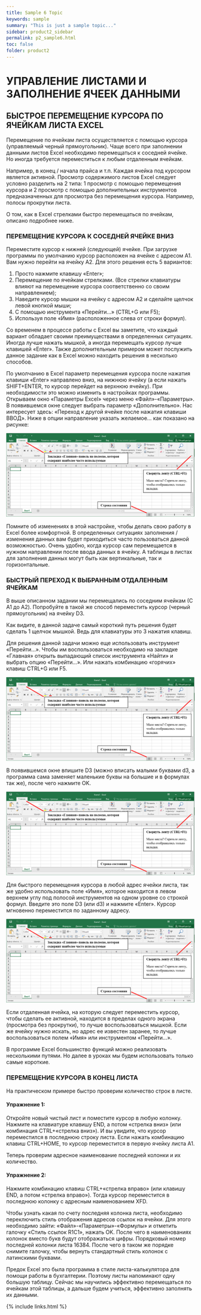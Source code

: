 ```yaml
---
title: Sample 6 Topic
keywords: sample
summary: "This is just a sample topic..."
sidebar: product2_sidebar
permalink: p2_sample6.html
toc: false
folder: product2
---
```


# УПРАВЛЕНИЕ ЛИСТАМИ И ЗАПОЛНЕНИЕ ЯЧЕЕК ДАННЫМИ

## БЫСТРОЕ ПЕРЕМЕЩЕНИЕ КУРСОРА ПО ЯЧЕЙКАМ ЛИСТА EXCEL

Перемещение по ячейкам листа осуществляется с помощью курсора (управляемый черный прямоугольник). Чаще всего при заполнении данными листов Excel необходимо перемещаться к соседней ячейке. Но иногда требуется переместиться к любым отдаленным ячейкам.

Например, в конец / начала прайса и т.п. Каждая ячейка под курсором является активной. Просмотр содержимого листов Excel следует условно разделить на 2 типа: 1 просмотр с помощью перемещения курсора и 2 просмотр с помощью дополнительных инструментов предназначенных для просмотра без перемещения курсора. Например, полосы прокрутки листа.

О том, как в Excel стрелками быстро перемещаться по ячейкам, описано подробнее ниже.

### ПЕРЕМЕЩЕНИЕ КУРСОРА К СОСЕДНЕЙ ЯЧЕЙКЕ ВНИЗ

Переместите курсор к нижней (следующей) ячейке. При загрузке программы по умолчанию курсор расположен на ячейке с адресом A1. Вам нужно перейти на ячейку A2. Для этого решения есть 5 вариантов:

1. Просто нажмите клавишу «Enter»;
2. Перемещение по ячейкам стрелками. (Все стрелки клавиатуры влияют на перемещение курсора соответственно со своим направлением);
3. Наведите курсор мышки на ячейку с адресом A2 и сделайте щелчок левой кнопкой мыши;
4. С помощью инструмента «Перейти…» (CTRL+G или F5);
5. Используя поле «Имя» (расположенное слева от строки формул).

Со временем в процессе работы с Excel вы заметите, что каждый вариант обладает своими преимуществами в определенных ситуациях. Иногда лучше нажать мышкой, а иногда перемещать курсор лучше клавишей «Enter». Также дополнительным примером может послужить данное задание как в Excel можно находить решения в несколько способов.

По умолчанию в Excel параметр перемещения курсора после нажатия клавиши «Enter» направлено вниз, на нижнюю ячейку (а если нажать SHIFT+ENTER, то курсор перейдет на верхнюю ячейку). При необходимости это можно изменить в настройках программы. Открываем окно «Параметры Excel» через меню «Файл»-«Параметры». В появившемся окне следует выбрать параметр «Дополнительно». Нас интересует здесь: «Переход к другой ячейке после нажатия клавиши ВВОД». Ниже в опции направление указать желаемое… как показано на рисунке:

![картинка](/images/img11.png)

Помните об изменениях в этой настройке, чтобы делать свою работу в Excel более комфортной. В определенных ситуациях заполнения / изменения данных вам будет приходиться часто пользоваться данной возможностью. Очень удобно, когда курсор сам перемещается в нужном направлении после ввода данных в ячейку. А таблицы в листах для заполнения данных могут быть как вертикальные, так и горизонтальные.

### БЫСТРЫЙ ПЕРЕХОД К ВЫБРАННЫМ ОТДАЛЕННЫМ ЯЧЕЙКАМ

В выше описанном задании мы перемещались по соседним ячейкам (С A1 до A2). Попробуйте в такой же способ переместить курсор (черный прямоугольник) на ячейку D3.

Как видите, в данной задаче самый короткий путь решения будет сделать 1 щелчок мышкой. Ведь для клавиатуры это 3 нажатия клавиш.

Для решения данной задачи можно еще использовать инструмент «Перейти…». Чтобы им воспользоваться необходимо на закладке «Главная» открыть выпадающий список инструмента «Найти» и выбрать опцию «Перейти…». Или нажать комбинацию «горячих» клавиш CTRL+G или F5.

![картинка](/images/img11.png)

В появившемся окне впишите D3 (можно вписать малыми буквами d3, а программа сама заменяет маленькие буквы на большие и в формулах так же), после чего нажмите OK.

![картинка](/images/img11.png)

Для быстрого перемещения курсора в любой адрес ячейки листа, так же удобно использовать поле «Имя», которое находится в левом верхнем углу под полосой инструментов на одном уровне со строкой формул. Введите это поле D3 (или d3) и нажмите «Enter». Курсор мгновенно переместится по заданному адресу.

![картинка](/images/img11.png)

Если отдаленная ячейка, на которую следует переместить курсор, чтобы сделать ее активной, находится в пределах одного экрана (просмотра без прокрутки), то лучше воспользоваться мышкой. Если же ячейку нужно искать, но адрес ее известен заранее, то лучше воспользоваться полем «Имя» или инструментом «Перейти…».

В программе Excel большинство функций можно реализовать несколькими путями. Но далее в уроках мы будем использовать только самые короткие.

### ПЕРЕМЕЩЕНИЕ КУРСОРА В КОНЕЦ ЛИСТА

На практическом примере быстро проверим количество строк в листе.

#### Упражнение 1: 

Откройте новый чистый лист и поместите курсор в любую колонку. Нажмите на клавиатуре клавишу END, а потом «стрелка вниз» (или комбинация CTRL+«стрелка вниз»). И вы увидите, что курсор переместился в последнюю строку листа. Если нажать комбинацию клавиш CTRL+HOME, то курсор переместится в первую ячейку листа A1.

Теперь проверим адресное наименование последней колонки и их количество.

#### Упражнение 2: 

Нажмите комбинацию клавиш CTRL+«стрелка вправо» (или клавишу END, а потом «стрелка вправо»). Тогда курсор переместится в последнюю колонку с адресным наименованием XFD.

Чтобы узнать какая по счету последняя колонка листа, необходимо переключить стиль отображения адресов ссылок на ячейки. Для этого необходимо зайти: «Файл»-«Параметры»-«Формулы» и отметить галочку «Стиль ссылок R1C1», нажать OK. После чего в наименованиях колонок вместо букв будут отображаться цифры. Порядковый номер последней колонки листа 16384. После чего в таком же порядке снимите галочку, чтобы вернуть стандартный стиль колонок с латинскими буквами.

Предок Excel это была программа в стиле листа-калькулятора для помощи работы в бухгалтерии. Поэтому листы напоминают одну большую таблицу. Сейчас мы научились эффективно перемещаться по ячейкам этой таблицы, а дальше будем учиться, эффективно заполнять их данными.

{% include links.html %}
